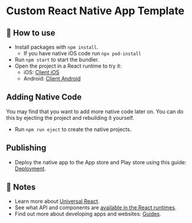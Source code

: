 # Custom React Native App Template

## 🚀 How to use

- Install packages with `npm install`.
  - If you have native iOS code run `npx pod-install`
- Run `npm start` to start the bundler.
- Open the project in a React runtime to try it:
  - iOS: [Client iOS](https://itunes.apple.com/app/apple-store/id982107779)
  - Android: [Client Android](https://play.google.com/store/apps/details?id=host.exp.exponent&referrer=blankexample)

## Adding Native Code

You may find that you want to add more native code later on. You can do this by ejecting the project and rebuilding it yourself.

- Run `npm run eject` to create the native projects.

## Publishing

- Deploy the native app to the App store and Play store using this guide: [Deployment](https://docs.expo.io/distribution/app-stores/).

## 📝 Notes

- Learn more about [Universal React](https://docs.expo.io/).
- See what API and components are [available in the React runtimes](https://docs.expo.io/versions/latest/).
- Find out more about developing apps and websites: [Guides](https://docs.expo.io/guides/).
